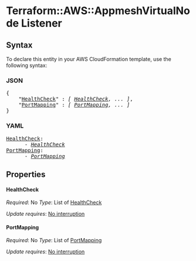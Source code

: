 # Terraform::AWS::AppmeshVirtualNode Listener

## Syntax

To declare this entity in your AWS CloudFormation template, use the following syntax:

### JSON

<pre>
{
    "<a href="#healthcheck" title="HealthCheck">HealthCheck</a>" : <i>[ <a href="listener-healthcheck.md">HealthCheck</a>, ... ]</i>,
    "<a href="#portmapping" title="PortMapping">PortMapping</a>" : <i>[ <a href="listener-portmapping.md">PortMapping</a>, ... ]</i>
}
</pre>

### YAML

<pre>
<a href="#healthcheck" title="HealthCheck">HealthCheck</a>: <i>
      - <a href="listener-healthcheck.md">HealthCheck</a></i>
<a href="#portmapping" title="PortMapping">PortMapping</a>: <i>
      - <a href="listener-portmapping.md">PortMapping</a></i>
</pre>

## Properties

#### HealthCheck

_Required_: No
_Type_: List of <a href="listener-healthcheck.md">HealthCheck</a>

_Update requires_: [No interruption](https://docs.aws.amazon.com/AWSCloudFormation/latest/UserGuide/using-cfn-updating-stacks-update-behaviors.html#update-no-interrupt)

#### PortMapping

_Required_: No
_Type_: List of <a href="listener-portmapping.md">PortMapping</a>

_Update requires_: [No interruption](https://docs.aws.amazon.com/AWSCloudFormation/latest/UserGuide/using-cfn-updating-stacks-update-behaviors.html#update-no-interrupt)

